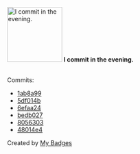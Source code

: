 <img src="https://my-badges.github.io/my-badges/evening-commits.png" alt="I commit in the evening." title="I commit in the evening." width="128">
<strong>I commit in the evening.</strong>
<br><br>

Commits:

- <a href="https://github.com/antonmedv/fx/commit/1ab8a99b7cfd5bb4242677a5215e000c69b8b9e0">1ab8a99</a>
- <a href="https://github.com/antonmedv/fx/commit/5df014b92a2de7e57245750d200e3760525d1b14">5df014b</a>
- <a href="https://github.com/antonmedv/fx/commit/6efaa2491a8c3065af2946cc6a01df606eb63c4f">6efaa24</a>
- <a href="https://github.com/antonmedv/fx/commit/bedb027438b38a59cbbb6b83c8de6f5577580988">bedb027</a>
- <a href="https://github.com/antonmedv/fx/commit/8056303f58efb605c620571d95baf7a1fdce95c4">8056303</a>
- <a href="https://github.com/antonmedv/fx/commit/48014e4e9728e9fd2fe57db6e894f610940a5445">48014e4</a>


Created by <a href="https://github.com/my-badges/my-badges">My Badges</a>